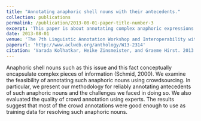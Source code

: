 ```yaml
---
title: "Annotating anaphoric shell nouns with their antecedents."
collection: publications
permalink: /publication/2013-08-01-paper-title-number-3
excerpt: 'This paper is about annotating complex anaphoric expressions such as _this issue_ or _this fact_.'
date: 2013-08-01
venue: 'The 7th Linguistic Annotation Workshop and Interoperability with Discourse'
paperurl: 'http://www.aclweb.org/anthology/W13-2314'
citation: 'Varada Kolhatkar, Heike Zinsmeister, and Graeme Hirst. 2013. Annotating anaphoric shell nouns with their antecedents. In Proceedings of the 7th Linguistic Annotation Workshop and Interoperability with Discourse, pages 112–121, Sofia, Bulgaria, August. Association for Computational Linguistics.'
---
```

Anaphoric shell nouns such as this issue and this fact conceptually encapsulate complex pieces of information (Schmid, 2000). We examine the feasibility of annotating such anaphoric nouns using crowdsourcing.
In particular, we present our methodology for reliably annotating antecedents of such anaphoric nouns and the challenges we faced in doing so. We also evaluated the quality of crowd annotation using experts. The results suggest that most of the crowd annotations were good enough to use as training data for resolving such anaphoric nouns.
